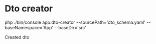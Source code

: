 Dto creator
================

php ./bin/console app:dto-creator --sourcePath='dto_schema.yaml' --baseNamespace='App' --baseDir='src'

Created dto 
